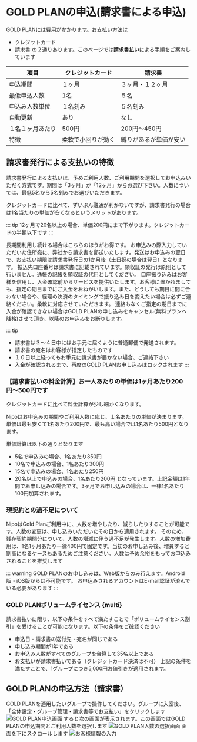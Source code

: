 # GOLD PLANの申込(請求書による申込)
GOLD PLANには費用がかかります。お支払い方法は
- クレジットカード
- 請求書
の２通りあります。このページでは**請求書払い**による手順をご案内しています

| 項目       | クレジットカード  | 請求書         |
| -------- | --------- | ----------- |
| 申込期間     | １ヶ月       | ３ヶ月・１２ヶ月    |
| 最低申込人数   | 1名        | ５名          |
| 申込み人数単位  | １名刻み      | ５名刻み        |
| 自動更新     | あり        | なし          |
| １名１ヶ月あたり | 500円      | 200円〜450円   |
| 特徴       | 柔軟で小回りが効く | 縛りがあるが単価が安い |

## 請求書発行による支払いの特徴
請求書発行による支払いは、予めご利用人数、ご利用期間を選択してお申込みいただく方式です。期間は「3ヶ月」か「12ヶ月」からお選び下さい。人数については、最低5名から5名刻みでお選びいただきます。

クレジットカードに比べて、ずいぶん融通が利かないですが、請求書発行の場合は1名当たりの単価が安くなるというメリットがあります。

::: tip
12ヶ月で20名以上の場合、単価200円にまで下がります。クレジットカードの半額以下です
:::

長期間利用し続ける場合はこちらのほうがお得です。
お申込みの際入力していただいた住所宛に、弊社から請求書を郵送いたします。発送はお申込みの翌日で、お支払い期限は請求書発行日の1か月後（土日祝の場合は翌日）となります。
振込先口座番号は請求書に記載されています。領収証の発行は原則として行いません。通帳の記帳を領収証の代用としてください。
口座振り込みはお客様を信用し、入金確認前からサービスを提供いたします。お客様に置かれましても、指定の期日までにご入金をおねがいします。また、どうしても期日に間に合わない場合や、経理の決済のタイミングで振り込み日を変えたい場合は必ずご連絡ください。柔軟に対応させていただきます。
連絡もなくご指定の期日までに入金が確認できない場合はGOLD PLANの申し込みをキャンセル(無料プランへ降格)させて頂き、以降のお申込みをお断りします。

::: tip
- 請求書は３〜４日中にはお手元に届くように普通郵便で発送されます。
- 請求書の宛名はお客様が指定したものです
- １０日以上経ってもお手元に請求書が届かない場合、ご連絡下さい
- 入金が確認されるまで、再度のGOLD PLANお申し込みはロックされます
:::

### 【請求書払いの料金計算】お一人あたりの単価は1ヶ月あたり200円〜500円です
クレジットカードに比べて料金計算が少し細かくなります。

Nipoはお申込みの期間やご利用人数に応じ、１名あたりの単価が決まります。単価は最も安くて1名あたり200円で、最も高い場合では1名あたり500円となります。

単価計算は以下の通りとなります

- 5名で申込みの場合、1名あたり350円
- 10名で申込みの場合、1名あたり300円
- 15名で申込みの場合、1名あたり250円
- 20名以上で申込みの場合、1名あたり200円
となっています。上記金額は1年間でお申し込みの場合です。3ヶ月でお申し込みの場合は、一律1名あたり100円加算されます。
<Price />


### 現契約との過不足について
NipoはGold Planご利用中に、人数を増やしたり、減らしたりすることが可能です。人数の変更は、申し込みいただいたその日から適用されます。
そのため、残存契約期間分について、人数の増減に伴う過不足が発生します。人数の増加費用は、1名1ヶ月あたり一律400円で固定です。当初のお申し込み後、増員すると割高になるケースもあるためご注意ください。人数は予め余裕をもってお申込みされることを推奨します

::: warning
GOLD PLANのお申し込みは、Web版からのみ行えます。Android版・iOS版からは不可能です。
お申込みされるアカウントはE-mail認証が済んでいる必要があります
::: 

### GOLD PLANボリュームライセンス {multi}
請求書払いに限り、以下の条件をすべて満たすことで「ボリュームライセンス割引」を受けることが可能になります。以下の条件をご確認ください

- 申込日・請求書の送付先・宛名が同じである
- 申し込み期間が1年である
- お申込み人数がすべてのグループを合算して35名以上である
- お支払いが請求書払いである（クレジットカード決済は不可）
上記の条件を満たすことで、1グループにつき5,000円お値引きが適用されます。

## GOLD PLANの申込方法（請求書）
GOLD PLANを適用したいグループで操作してください。グループに入室後、「全体設定・グループ管理・請求書等でお支払い」をクリックします
![GOLD PLAN申込画面](/price/price1.png)
すると次の画面が表示されます。この画面ではGOLD PLANの申込期間とご利用人数を選択します
![GOLD PLAN人数の選択画面](/price/price2.png)
画面を下にスクロールします
![お客様情報の入力](/price/price3.png)
